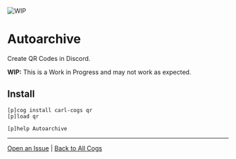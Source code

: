 ![WIP](https://img.shields.io/badge/tag-WIP-orange?logo=git&logoColor=white)
# Autoarchive

Create QR Codes in Discord.

**WIP:** This is a Work in Progress and may not work as expected.

## Install

```text
[p]cog install carl-cogs qr
[p]load qr

[p]help Autoarchive
```

---
[Open an Issue](https://github.com/smashedr/carl-cogs/issues/new?title=Autoarchive) |
[Back to All Cogs](../README.md#public-cogs)
